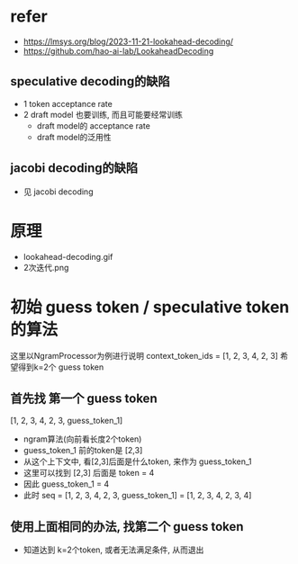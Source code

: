 # refer 
- https://lmsys.org/blog/2023-11-21-lookahead-decoding/
- https://github.com/hao-ai-lab/LookaheadDecoding

## speculative decoding的缺陷
- 1 token acceptance rate
- 2 draft model 也要训练, 而且可能要经常训练
  - draft model的 acceptance rate
  - draft model的泛用性

## jacobi decoding的缺陷
- 见 jacobi decoding

# 原理
- lookahead-decoding.gif
- 2次迭代.png

# 初始 guess token / speculative token的算法
这里以NgramProcessor为例进行说明
context_token_ids = [1, 2, 3, 4, 2, 3]
希望得到k=2个 guess token

## 首先找 第一个 guess token
[1, 2, 3, 4, 2, 3, guess_token_1]
- ngram算法(向前看长度2个token)
- guess_token_1 前的token是 [2,3] 
- 从这个上下文中, 看[2,3]后面是什么token, 来作为 guess_token_1
- 这里可以找到 [2,3] 后面是 token = 4
- 因此 guess_token_1 = 4
- 此时 seq = [1, 2, 3, 4, 2, 3, guess_token_1] = [1, 2, 3, 4, 2, 3, 4]

## 使用上面相同的办法, 找第二个 guess token

- 知道达到 k=2个token, 或者无法满足条件, 从而退出

